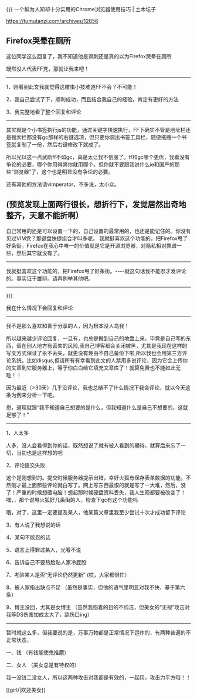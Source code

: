 {{{
一个鲜为人知却十分实用的Chrome浏览器使用技巧 | 土木坛子

https://tumutanzi.com/archives/12856


Firefox哭晕在厕所
-----------------------
这位同学这么回复了，我不知道他是讽刺还是真的以为Firefox哭晕在厕所

既然没人代表FF党，那就让我来吧！

----------------
1、刚看到此文我就觉得这雕虫小技难道FF不会？不可能！

2、我自己尝试了下，顺利成功，而且结合我自己的经验，肯定有更好的方法

3、我完整地看了整个回复和评论

-------------------
其实就是个小书签执行js的功能，通过关键字快速执行，FF下确实不管是地址栏还是搜索栏都没有gc那样的右键选项，但只要你调出书签工具栏，随便拖拽一个书签就复制了一份，然后右键修改下就成了。

所以光以这一点武断ff不如gc，真是太让我不信服了。ff和gc哪个更优，我看没有争论的必要，哪个你用得爽你就用哪个。但你就不要跟我说什么ie和国产的那些“浏览器”了，这个也是明显没有争论的必要。

还有其他的方法请vimperator，不多说，太小众。

(预览发现上面两行很长，想折行下，发觉居然出奇地整齐，天意不能折啊）
------------------------

自己常用的还是可以设置一下的，自己设置的最常用的，也还是能记住的。你没有见过VIM党？那键盘快捷组合才叫多呢。
我就挺喜欢这个功能的，把Firefox甩了好条街。Firefox在我心中唯一的价值就是它是开源浏览器，对隐私相对靠谱一些，然后其它就没有了。

--------------
我就挺喜欢这个功能的，把Firefox甩了好条街。----就这句话我不能忍才发评论的。事实证于雄辩。请再例举其他吧。

------

}}}


 我在什么情况下会回复和评论

------

我不是那么喜欢和善于分享的人，因为根本没人鸟我！

所以越来越少评论回复，一旦有，也总是搬到自己的地盘上来，毕竟是自己写的东西，留在别人地方有丢失的风险,我自己博客都会关闭被黑，尤其是我现在这样的写文方式保证了永不丢失，就更没有理由不自己备份下啦,所以我也会用第三方评论系统，比如disqus,但请所有有幸看到此文的人禁用多说评论，因为它会上传你的文章到它服务器上，等于你白白给它填充文章库了！就算免费也不能如此无耻！！

因为最近（>30天）几乎没评论，我也总结不了什么情况下我会评论，就以今天这条为例来分析一下吧。

恩，道理就跟“我不知道自己想要的是什么，但我知道什么是自己不想要的，这就足够了！”

---------

1、人太多

人多，没人会看得到你的话，既然想说了就有被人看到的期待，就算后来忘了一切，当初也是这样想的吧

2、评论提交失败

这个是刚想到的。提交时候服务器提示出错，幸好火狐有保存表单数据的功能，不然刚才最上面那些评论就白写了。网上写东西最恨的就是写了一大堆，然后，没了！严重的时候想砸电脑！想起那时候硬盘资料丢失，我人生观都要被改变了！嘿，，那个说甩火狐好几条街的人，检查下gc有这个功能吗

哦，对了，这里一定要提及某人，他某篇文章里我至少尝试十次才成功留下评论

3、有人说了我想说的话

4、某句不能忍的话

5、语言上得罪过某人，光看不说

6、告诉自己不要热脸贴人家冷屁股

7、考验某人是否“无评论仍然更新” (哎，大家都很忙）

8、被人家指出缺点不足 （虽然是事实，但他的语气里明显对我不快，基于第六条）

9、博主没回，尤其是女博主 （虽然我抱着的目的不纯洁，但美女的“无视”攻击对我等DS伤害加成太大了，舔伤口ing）

----------

暂时就这么多，但我要说的是，万事万物都是正常情况下运作的，有两种普遍的不正常状态，

一、钱 （有钱能使鬼推磨）

二、女人 （美女总是有特权的）

我一没钱二没女人，所以这两种攻击对我都是有效的，一起用，攻击力平方哦！！

[[girl/|欢迎美女]]

